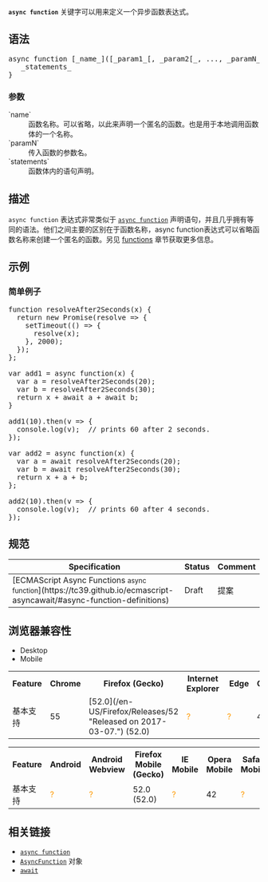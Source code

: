 **`async function`** 关键字可以用来定义一个异步函数表达式。

## 语法

<pre class="syntaxbox">async function [_name_]([_param1_[, _param2[_, ..., _paramN_]]]) {
   _statements_
}</pre>

### 参数

<dl>

<dt>`name`</dt>

<dd>函数名称。可以省略，以此来声明一个匿名的函数。也是用于本地调用函数体的一个名称。</dd>

<dt>`paramN`</dt>

<dd>传入函数的参数名。</dd>

<dt>`statements`</dt>

<dd>函数体内的语句声明。</dd>

</dl>

## 描述

`async function` 表达式非常类似于 [`async function`](/zh-CN/docs/Web/JavaScript/Reference/Statements/async_function "调用异步函数时会返回一个 promise 对象。当这个异步函数返回一个值时，promise 的 resolve 方法将会处理这个返回值；当异步函数抛出的是异常或者非法值时，promise 的 reject 方法将处理这个异常值。") 声明语句，并且几乎拥有等同的语法。他们之间主要的区别在于函数名称，async function表达式可以省略函数名称来创建一个匿名的函数。另见 [functions](/en-US/docs/Web/JavaScript/Reference/Functions) 章节获取更多信息。

## 示例

### 简单例子

<pre class="brush: js">function resolveAfter2Seconds(x) {
  return new Promise(resolve => {
    setTimeout(() => {
      resolve(x);
    }, 2000);
  });
};

var add1 = async function(x) {
  var a = resolveAfter2Seconds(20);
  var b = resolveAfter2Seconds(30);
  return x + await a + await b;
}

add1(10).then(v => {
  console.log(v);  // prints 60 after 2 seconds.
});

var add2 = async function(x) {
  var a = await resolveAfter2Seconds(20);
  var b = await resolveAfter2Seconds(30);
  return x + a + b;
};

add2(10).then(v => {
  console.log(v);  // prints 60 after 4 seconds.
});
</pre>

## 规范

<table class="standard-table">

<thead>

<tr>

<th scope="col">Specification</th>

<th scope="col">Status</th>

<th scope="col">Comment</th>

</tr>

</thead>

<tbody>

<tr>

<td>[ECMAScript Async Functions  
<small lang="zh-CN">async function</small>](https://tc39.github.io/ecmascript-asyncawait/#async-function-definitions)</td>

<td><span class="spec-Draft">Draft</span></td>

<td>提案</td>

</tr>

</tbody>

</table>

## 浏览器兼容性

<div>

<div class="htab"><a name="AutoCompatibilityTable" id="AutoCompatibilityTable"></a>

*   <a>Desktop</a>
*   <a>Mobile</a>

</div>

</div>

<div id="compat-desktop">

<table class="compat-table">

<tbody>

<tr>

<th>Feature</th>

<th>Chrome</th>

<th>Firefox (Gecko)</th>

<th>Internet Explorer</th>

<th> Edge</th>

<th>Opera</th>

<th>Safari (WebKit)</th>

</tr>

<tr>

<td>基本支持</td>

<td>55</td>

<td>[52.0](/en-US/Firefox/Releases/52 "Released on 2017-03-07.") (52.0)</td>

<td><span title="Compatibility unknown; please update this." style="color: rgb(255, 153, 0);">?</span></td>

<td><span title="Compatibility unknown; please update this." style="color: rgb(255, 153, 0);">?</span></td>

<td>42</td>

<td><span title="Compatibility unknown; please update this." style="color: rgb(255, 153, 0);">?</span></td>

</tr>

</tbody>

</table>

</div>

<div id="compat-mobile">

<table class="compat-table">

<tbody>

<tr>

<th>Feature</th>

<th>Android</th>

<th>Android Webview</th>

<th>Firefox Mobile (Gecko)</th>

<th>IE Mobile</th>

<th>Opera Mobile</th>

<th>Safari Mobile</th>

<th>Chrome for Android</th>

</tr>

<tr>

<td>基本支持</td>

<td><span title="Compatibility unknown; please update this." style="color: rgb(255, 153, 0);">?</span></td>

<td><span title="Compatibility unknown; please update this." style="color: rgb(255, 153, 0);">?</span></td>

<td>52.0 (52.0)</td>

<td><span title="Compatibility unknown; please update this." style="color: rgb(255, 153, 0);">?</span></td>

<td>42</td>

<td><span title="Compatibility unknown; please update this." style="color: rgb(255, 153, 0);">?</span></td>

<td>55</td>

</tr>

</tbody>

</table>

</div>

## 相关链接

*   [`async function`](/zh-CN/docs/Web/JavaScript/Reference/Statements/async_function "调用异步函数时会返回一个 promise 对象。当这个异步函数返回一个值时，promise 的 resolve 方法将会处理这个返回值；当异步函数抛出的是异常或者非法值时，promise 的 reject 方法将处理这个异常值。")
*   [`AsyncFunction`](/zh-CN/docs/Web/JavaScript/Reference/Global_Objects/AsyncFunction "AsyncFunction 构造函数 实例化一个 async function 对象. 在 JavaScript 中每个异步函数实例上都是 AsyncFunction对象.") 对象
*   [`await`](/zh-CN/docs/Web/JavaScript/Reference/Operators/await "await 操作符被用来等待 async function 返回的 promise。")